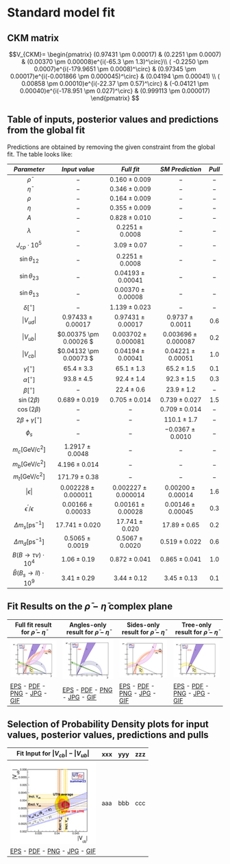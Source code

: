 # Standard model fit

## CKM matrix

$$V_{CKM}= \begin{pmatrix}
(0.97431 \pm 0.00017) & (0.2251 \pm 0.0007) & (0.00370 \pm 0.00008)e^{i(-65.3 \pm 1.3)^\circ}\\
( -0.2250 \pm 0.0007)e^{i(-179.9651 \pm 0.0008)^\circ} & (0.97345 \pm 0.00017)e^{i(-0.001866 \pm 0.000045)^\circ} & (0.04194 \pm 0.00041) \\
( 0.00858 \pm 0.00010)e^{i(-22.37 \pm 0.57)^\circ} & (-0.04121 \pm 0.00040)e^{i(-178.951 \pm 0.027)^\circ} & (0.999113 \pm 0.000017)
\end{pmatrix} $$

## Table of inputs, posterior values and predictions from the global fit

Predictions are obtained by removing the given constraint from the global fit. The table looks like:

|  *Parameter*  |   *Input value*  |  *Full fit*  |  *SM Prediction*  | *Pull* |
|  :--:  |   :--:  |  :--:  |  :--:  | :--: |
|   $\bar{\rho}$  |  $-$  |  $0.160 \pm 0.009$  |  $-$  | $-$ |
|   $\bar{\eta}$  |  $-$  |  $0.346 \pm 0.009$  |  $-$  | $-$ |
|   $\rho$   |  $-$  |  $0.164 \pm 0.009$  |  $-$  | $-$ |
|   $\eta$   |  $-$  |  $0.355 \pm 0.009$  |  $-$  | $-$ |
|   $A$   |  $-$  |  $0.828 \pm 0.010$  |  $-$  | $-$ |
|   $\lambda$   |  $-$  |  $0.2251 \pm 0.0008$  |  $-$  | $-$ |
|   $J_{cp}\cdot10^{5}$   |  $-$  |  $3.09 \pm 0.07$  |  $-$  | $-$ |
|   $\sin\theta_{12}$   |  $-$  |  $0.2251 \pm 0.0008$  |  $-$  | $-$ |
|   $\sin\theta_{23}$   |  $-$  |  $0.04193 \pm 0.00041$  |  $-$  | $-$ |
|   $\sin\theta_{13}$   |  $-$  |  $0.00370 \pm 0.00008$  |  $-$  | $-$ |
|   $\delta [^{\circ}]$   |  $-$  |  $1.139 \pm 0.023$  |  $-$  | $-$ |
|  $\|V_{ud}\|$   |  $0.97433 \pm 0.00017$  |  $0.97431 \pm 0.00017$  |  $0.9737 \pm 0.0011$  | $0.6$ | 
|  $\|V_{ub}\|$   |  $0.00375 \pm 0.00026 $  |  $0.003702 \pm 0.000081$  |  $0.003696 \pm 0.000087$  | $0.2$ | 
|  $\|V_{cb}\|$   |  $0.04132 \pm 0.00073 $  |  $0.04194 \pm 0.00041$  |  $0.04221 \pm 0.00051$  | $1.0$ | 
|  $\gamma [^{\circ}]$   |  $65.4 \pm 3.3$  |  $65.1 \pm 1.3$  |  $65.2 \pm 1.5$  | $0.1$ | 
|  $\alpha [^{\circ}]$   |  $93.8 \pm 4.5$  |  $92.4 \pm 1.4$  |  $92.3 \pm 1.5$  | $0.3$ |
|  $\beta [^{\circ}]$   |  $-$  |  $22.4 \pm 0.6$  |  $23.9 \pm 1.2$  | $-$ |
|  $\sin(2\beta)$   |  $0.689 \pm 0.019$  |  $0.705 \pm 0.014$  |  $0.739 \pm 0.027$  | $1.5$ |
|  $\cos(2\beta)$   |  $-$  |  $-$  |  $0.709 \pm 0.014$  | $-$ |
|  $2\beta+\gamma [^{\circ}]$   |  $-$  |  $-$  |  $110.1 \pm 1.7$  | $-$ |
|  $\phi_s$   |  $-$  |  $-$  |  $-0.0367 \pm 0.0010$  | $-$ |
|  $m_{c}\mathrm{ [GeV/c^{2}]}$   |  $1.2917 \pm 0.0048$  |  $-$  |  $-$  | $-$ |
|  $m_{b}\mathrm{ [GeV/c^{2}]}$   |  $4.196 \pm 0.014$  |  $-$  |  $-$  | $-$ |
|  $m_{t}\mathrm{ [GeV/c^{2}]}$  |  $171.79 \pm 0.38$  |  $-$  |  $-$  | $-$ |
|  $\|\epsilon\|$   |  $0.002228 \pm 0.000011$  |  $0.002227 \pm 0.000014$  |  $0.00200 \pm 0.00014$  | $1.6$ |
|  $\epsilon^{\prime}/\epsilon$   |  $0.00166 \pm 0.00033$  |  $0.00161 \pm 0.00028$  |  $0.00146 \pm 0 .00045$  | $0.3$ |
|  $\Delta m_{s} \mathrm{[ps^{-1}]}$   |  $17.741 \pm 0.020$  |  $17.741 \pm 0.020$  |  $17.89 \pm 0.65$  | $0.2$ |
|  $\Delta m_{d} \mathrm{[ps^{-1}]}$   |  $0.5065 \pm 0.0019$  |  $0.5067 \pm 0.0020$  |  $0.519 \pm 0.022$  | $0.6$ |
|  $B(B\rightarrow\tau\nu) \cdot 10^{4}$   |  $1.06 \pm 0.19$  |  $0.872 \pm 0.041$  |  $0.865 \pm 0.041$  | $1.0$ |
|  $\bar {B}(B_{s}\rightarrow ll)\cdot 10^{9}$ |  $3.41 \pm 0.29$  |  $3.44 \pm 0.12$  |  $3.45 \pm 0.13$  | $0.1$ |

## Fit Results on the $\bar{\rho}-\bar{\eta}$ complex plane

| Full fit result for $\bar{\rho} - \bar{\eta}$ | Angles-only result for $\bar{\rho} - \bar{\eta}$ | Sides-only result for $\bar{\rho} - \bar{\eta}$ | Tree-only result for $\bar{\rho} - \bar{\eta}$ |
| -- | -- | -- | -- |
| ![rhoeta-fullfit-sm-small](./images/rhoeta-fullfit-sm-small.jpg) | ![rhoeta-angles-sm-small](./images/rhoeta-angles-sm-small.jpg) | ![rhoeta-sides-sm-small](./images/rhoeta-sides-sm-small.jpg) | ![rhoeta-tree-sm-small](./images/rhoeta-tree-sm-small.jpg) |
| [EPS](images/rhoeta-fullfit-sm.eps) - [PDF](images/rhoeta-fullfit-sm.pdf) - [PNG](images/rhoeta-fullfit-sm.png) - [JPG](images/rhoeta-fullfit-sm.jpg) - [GIF](images/rhoeta-fullfit-sm.gif) | [EPS](images/rhoeta-angles-sm.eps) - [PDF](images/rhoeta-angles-sm.pdf) - [PNG](images/rhoeta-angles-sm.png) - [JPG](images/rhoeta-angles-sm.jpg) - [GIF](images/rhoeta-angles-sm.gif) |  [EPS](images/rhoeta-sides-sm.eps) - [PDF](images/rhoeta-sides-sm.pdf) - [PNG](images/rhoeta-sides-sm.png) - [JPG](images/rhoeta-sides-sm.jpg) - [GIF](images/rhoeta-sides-sm.gif)  |  [EPS](images/rhoeta-tree-sm.eps) - [PDF](images/rhoeta-tree-sm.pdf) - [PNG](images/rhoeta-tree-sm.png) - [JPG](images/rhoeta-tree-sm.jpg) - [GIF](images/rhoeta-tree-sm.gif) |

## Selection of Probability Density plots for input values, posterior values, predictions and pulls

| Fit Input for $\|V_{cb}\|-\|V_{ub}\|$ | xxx | yyy | zzz |
| -- | -- | -- | -- |
| ![VubVcbPlot](./images/VubVcbPlot-small.jpg) | aaa | bbb | ccc |
| [EPS](./images/VubVcbPlot.eps) - [PDF](./images/VubVcbPlot.pdf) - [PNG](./images/VubVcbPlot.png) - [JPG](./images/VubVcbPlot.jpg) - [GIF](./images/VubVcbPlot.gif)